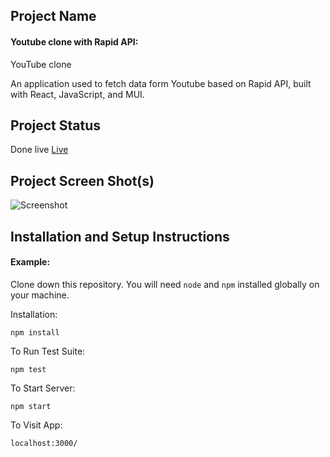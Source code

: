 ## Project Name

#### Youtube clone with Rapid API:

YouTube clone 

An application used to fetch data form Youtube based on Rapid API, built with React, JavaScript, and MUI.

## Project Status
Done live [Live](https://yutube-clone-api.netlify.app/)

## Project Screen Shot(s)
![ Screenshot ](https://i.ibb.co/0YN6Wbn/SCR-20220903-5a2.jpg)


## Installation and Setup Instructions

#### Example:  

Clone down this repository. You will need `node` and `npm` installed globally on your machine.  

Installation:

`npm install`  

To Run Test Suite:  

`npm test`  

To Start Server:

`npm start`  

To Visit App:

`localhost:3000/`  
